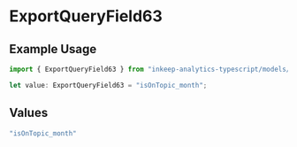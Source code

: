 # ExportQueryField63

## Example Usage

```typescript
import { ExportQueryField63 } from "inkeep-analytics-typescript/models/operations";

let value: ExportQueryField63 = "isOnTopic_month";
```

## Values

```typescript
"isOnTopic_month"
```